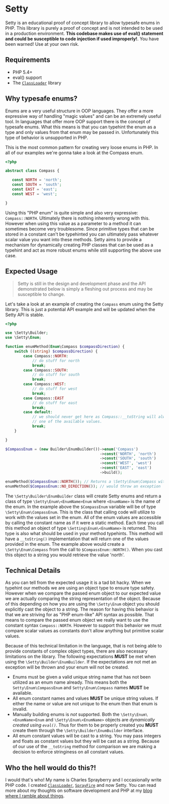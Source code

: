 # Setty

Setty is an educational proof of concept library to allow typesafe enums in PHP. This library is purely a proof of concept and is not intended to be used in a production environment. **This codebase makes use of eval() statement and could be susceptible to code injection if used improperly!**. You have been warned! Use at your own risk.

## Requirements

- PHP 5.4+
- eval() support
- The [`ClassLoader`](http://github.com/cspray/ClassLoader) library

## Why typesafe enums?

Enums are a very useful structure in OOP languages. They offer a more expressive way of handling "magic values" and can be an extremely useful tool. In languages that offer more OOP support there is the concept of typesafe enums. What this means is that you can typehint the enum as a type and only values from that enum may be passed in. Unfortunately this type of behavior is unsupported in PHP.

This is the most common pattern for creating very loose enums in PHP. In all of our examples we're gonna take a look at the Compass enum.

 ```php
<?php

abstract class Compass {

    const NORTH = 'north';
    const SOUTH = 'south';
    const EAST = 'east';
    const WEST = 'west';

}
 ```

Using this "PHP enum" is quite simple and also very expressive: `Compass::NORTH`. Ultimately there is nothing inherently wrong with this. However when using this value as a parameter to a method it can sometimes become very troublesome. Since primitive types that can be stored in a constant can't be typehinted you can ultimately pass whatever scalar value you want into these methods. Setty aims to provide a mechanism for dynamically creating PHP classes that can be used as a typehint and act as more robust enums while still supporting the above use case.

## Expected Usage

> Setty is still in the design and development phase and the API demonstrated below is simply a fleshing out process and may be susceptible to change.

Let's take a look at an example of creating the `Compass` enum using the Setty library. This is just a potential API example and will be updated when the Setty API is stable.

```php
<?php

use \Setty\Builder;
use \Setty\Enum;

function enumMethod(Enum\Compass $compassDirection) {
    switch ((string) $compassDirection) {
        case Compass::NORTH:
            // do stuff for north
            break;
        case Compass::SOUTH:
            // do stuff for south
            break;
        case Compass::WEST:
            // do stuff for west
            break;
        case Compass::EAST
            // do stuff for east
            break;
        case default:
            // we should never get here as Compass::__toString will always return
            // one of the available values.
            break;
    }

}

$CompassEnum = (new Builder\EnumBuilder())->enum('Compass')
                                          ->const('NORTH', 'north')
                                          ->const('SOUTH', 'south')
                                          ->const('WEST', 'west')
                                          ->const('EAST', 'east')
                                          ->build();

enumMethod($CompassEnum::NORTH()); // Returns a \Setty\Enum\Compass with __toString set to 'north'
enumMethod($CompassEnum::NO_DIRECTION()); // would throw an exception
```

The `\Setty\Builder\EnumBuilder` class will create Setty enums and return a class of type `\Setty\Enum\<EnumName>Enum` where `<EnumName>` is the name of the enum. In the example above the `$CompassEnum` variable will be of type `\Setty\Enum\CompassEnum`. This is the class that calling code will utilize to work with the values set in the enum. All of the enum values are accessible by calling the constant name as if it were a static method. Each time you call this method an object of type `\Setting\Enum\<EnumName>` is returned. This type is also what should be used in your method typehints. This method will have a `__toString()` implementation that will return one of the values provided in the enum. The example above would create a `\Setty\Enum\Compass` from the call to `$CompassEnum::NORTH()`. When you cast this object to a string you would retrieve the value 'north'.

## Technical Details

As you can tell from the expected usage it is a tad bit hacky. When we typehint our methods we are using an object type to ensure type safety. However when we compare the passed enum object to our expected value we are actually comparing the string representation of the object. Because of this depending on how you are using the `\Setty\Enum` object you should explicitly cast the object to a string. The reason for having this behavior is that we are striving for as "PHP enum-like" API syntax as possible. That means to compare the passed enum object we really want to use the constant syntax `Compass::NORTH`. However to support this behavior we must compare scalar values as constants don't allow anything but primitive scalar values.

Because of this technical limitation in the language, that is not being able to provide constants of complex object types, there are also necessary limitations on the library. The following expectations **MUST** be met when using the `\Setty\Builder\EnumBuilder`. If the expectations are not met an exception will be thrown and your enum will not be created.

- Enums must be given a valid unique string name that has not been utilized as an enum name already. This means both the `Setty\Enum\CompassEnum` and `Setty\Enum\Compass` names **MUST** be available.
- All enum constant names and values **MUST** be unique string values. If either the name or value are not unique to the enum then that enum is invalid.
- Manually building enums is *not* supported. Both the `\Setty\Enum\<EnumName>Enum` and `\Setty\Enum\<EnumName>` objects are *dynamically created using `eval()`*. Thus for them to be properly created you **MUST** create them through the `\Setty\Builder\EnumBuilder` interface.
- All enum constant values will be cast to a string. You may pass integers and floats as constant values but they will be cast as a string. Because of our use of the `__toString` method for comparison we are making a decision to enforce stringiness on all constant values.

## Who the hell would do this?!

I would that's who! My name is Charles Sprayberry and I occasionally write PHP code. I created [`ClassLoader`](http://github.com/cspray/ClassLoader), [`SprayFire`](http://github.com/cspray/SprayFire) and now Setty. You can read more about my thoughts on software development and PHP at my [blog where I ramble about things](http://cspray.github.io).
